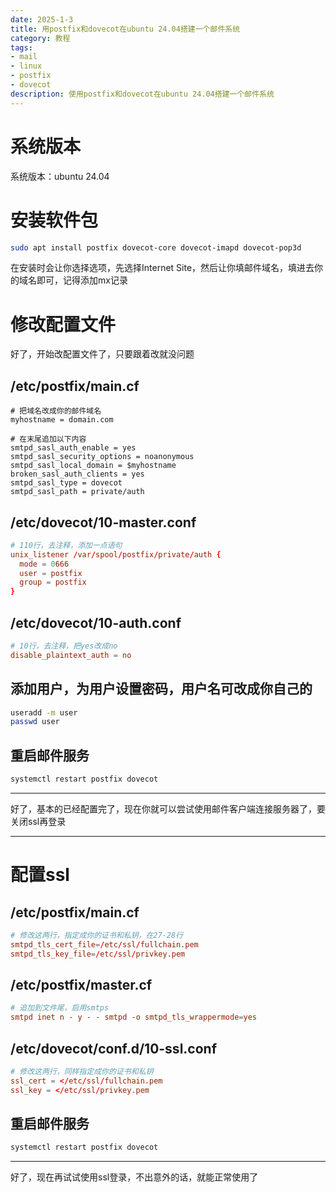 ```yaml
---
date: 2025-1-3
title: 用postfix和dovecot在ubuntu 24.04搭建一个邮件系统
category: 教程
tags:
- mail
- linux
- postfix
- dovecot
description: 使用postfix和dovecot在ubuntu 24.04搭建一个邮件系统
---
```

# 系统版本
系统版本：ubuntu 24.04

# 安装软件包

```bash
sudo apt install postfix dovecot-core dovecot-imapd dovecot-pop3d
```
在安装时会让你选择选项，先选择Internet Site，然后让你填邮件域名，填进去你的域名即可，记得添加mx记录

# 修改配置文件

好了，开始改配置文件了，只要跟着改就没问题

## /etc/postfix/main.cf
```
# 把域名改成你的邮件域名
myhostname = domain.com

# 在末尾追加以下内容
smtpd_sasl_auth_enable = yes
smtpd_sasl_security_options = noanonymous
smtpd_sasl_local_domain = $myhostname
broken_sasl_auth_clients = yes
smtpd_sasl_type = dovecot
smtpd_sasl_path = private/auth
```

## /etc/dovecot/10-master.conf
```conf
# 110行，去注释，添加一点语句
unix_listener /var/spool/postfix/private/auth {
  mode = 0666
  user = postfix
  group = postfix
}
```

## /etc/dovecot/10-auth.conf
```conf
# 10行，去注释，把yes改成no
disable_plaintext_auth = no
```

## 添加用户，为用户设置密码，用户名可改成你自己的
```bash
useradd -m user
passwd user
```

## 重启邮件服务
```bash
systemctl restart postfix dovecot
```

---

好了，基本的已经配置完了，现在你就可以尝试使用邮件客户端连接服务器了，要关闭ssl再登录

---
# 配置ssl

## /etc/postfix/main.cf
```conf
# 修改这两行，指定成你的证书和私钥，在27-28行
smtpd_tls_cert_file=/etc/ssl/fullchain.pem
smtpd_tls_key_file=/etc/ssl/privkey.pem
```

## /etc/postfix/master.cf
```conf
# 追加到文件尾，启用smtps
smtpd inet n - y - - smtpd -o smtpd_tls_wrappermode=yes
```

## /etc/dovecot/conf.d/10-ssl.conf
```conf
# 修改这两行，同样指定成你的证书和私钥
ssl_cert = </etc/ssl/fullchain.pem
ssl_key = </etc/ssl/privkey.pem
```

## 重启邮件服务
```bash
systemctl restart postfix dovecot
```

---
好了，现在再试试使用ssl登录，不出意外的话，就能正常使用了

<Comment />
